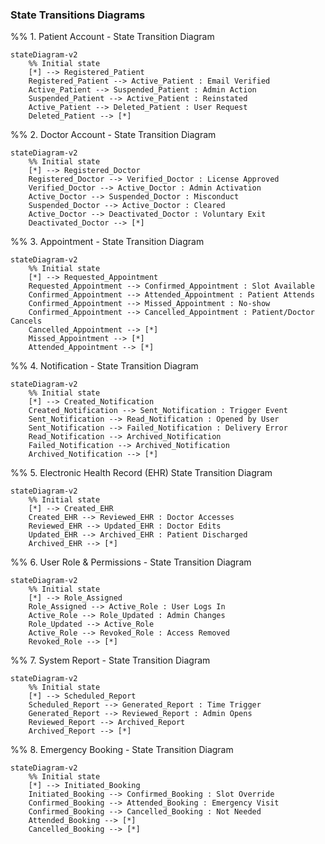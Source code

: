 ### State Transitions Diagrams

%% 1. Patient Account - State Transition Diagram
```mermaid
stateDiagram-v2
    %% Initial state
    [*] --> Registered_Patient
    Registered_Patient --> Active_Patient : Email Verified
    Active_Patient --> Suspended_Patient : Admin Action
    Suspended_Patient --> Active_Patient : Reinstated
    Active_Patient --> Deleted_Patient : User Request
    Deleted_Patient --> [*]
```

%% 2. Doctor Account - State Transition Diagram
```mermaid
stateDiagram-v2
    %% Initial state
    [*] --> Registered_Doctor
    Registered_Doctor --> Verified_Doctor : License Approved
    Verified_Doctor --> Active_Doctor : Admin Activation
    Active_Doctor --> Suspended_Doctor : Misconduct
    Suspended_Doctor --> Active_Doctor : Cleared
    Active_Doctor --> Deactivated_Doctor : Voluntary Exit
    Deactivated_Doctor --> [*]
```

%% 3. Appointment - State Transition Diagram
```mermaid
stateDiagram-v2
    %% Initial state
    [*] --> Requested_Appointment
    Requested_Appointment --> Confirmed_Appointment : Slot Available
    Confirmed_Appointment --> Attended_Appointment : Patient Attends
    Confirmed_Appointment --> Missed_Appointment : No-show
    Confirmed_Appointment --> Cancelled_Appointment : Patient/Doctor Cancels
    Cancelled_Appointment --> [*]
    Missed_Appointment --> [*]
    Attended_Appointment --> [*]
```

%% 4. Notification - State Transition Diagram
```mermaid
stateDiagram-v2
    %% Initial state
    [*] --> Created_Notification
    Created_Notification --> Sent_Notification : Trigger Event
    Sent_Notification --> Read_Notification : Opened by User
    Sent_Notification --> Failed_Notification : Delivery Error
    Read_Notification --> Archived_Notification
    Failed_Notification --> Archived_Notification
    Archived_Notification --> [*]
```

%% 5. Electronic Health Record (EHR) State Transition Diagram
```mermaid
stateDiagram-v2
    %% Initial state
    [*] --> Created_EHR
    Created_EHR --> Reviewed_EHR : Doctor Accesses
    Reviewed_EHR --> Updated_EHR : Doctor Edits
    Updated_EHR --> Archived_EHR : Patient Discharged
    Archived_EHR --> [*]
```

%% 6. User Role & Permissions - State Transition Diagram
```mermaid
stateDiagram-v2
    %% Initial state
    [*] --> Role_Assigned
    Role_Assigned --> Active_Role : User Logs In
    Active_Role --> Role_Updated : Admin Changes
    Role_Updated --> Active_Role
    Active_Role --> Revoked_Role : Access Removed
    Revoked_Role --> [*]
```

%% 7. System Report - State Transition Diagram
```mermaid
stateDiagram-v2
    %% Initial state
    [*] --> Scheduled_Report
    Scheduled_Report --> Generated_Report : Time Trigger
    Generated_Report --> Reviewed_Report : Admin Opens
    Reviewed_Report --> Archived_Report
    Archived_Report --> [*]
```

%% 8. Emergency Booking - State Transition Diagram
```mermaid
stateDiagram-v2
    %% Initial state
    [*] --> Initiated_Booking
    Initiated_Booking --> Confirmed_Booking : Slot Override
    Confirmed_Booking --> Attended_Booking : Emergency Visit
    Confirmed_Booking --> Cancelled_Booking : Not Needed
    Attended_Booking --> [*]
    Cancelled_Booking --> [*]
```
